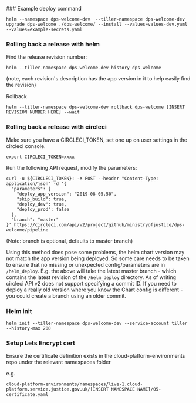 
### Example deploy command
```
helm --namespace dps-welcome-dev  --tiller-namespace dps-welcome-dev upgrade dps-welcome ./dps-welcome/ --install --values=values-dev.yaml --values=example-secrets.yaml
```

### Rolling back a release with helm
Find the release revision number:
```
helm --tiller-namespace dps-welcome-dev history dps-welcome
```
(note, each revision's description has the app version in it to help easily find the revision)

Rollback
```
helm --tiller-namespace dps-welcome-dev rollback dps-welcome [INSERT REVISION NUMBER HERE] --wait
```

### Rolling back a release with circleci

Make sure you have a CIRCLECI_TOKEN, set one up on user settings in the circleci console.
```
export CIRCLECI_TOKEN=xxxx
```

Run the following API request, modify the parameters:
```
curl -u ${CIRCLECI_TOKEN}: -X POST --header "Content-Type: application/json" -d '{
  "parameters": {
    "deploy_app_version": "2019-08-05.50",
    "skip_build": true,
    "deploy_dev": true,
    "deploy_prod": false
  },
  "branch": "master"
}' https://circleci.com/api/v2/project/github/ministryofjustice/dps-welcome/pipeline
```
(Note: branch is optional, defaults to master branch)

Using this method does pose some problems, the helm chart version may not match the app version being deployed.  So some care needs to be taken to ensure that no missing or unexpected config/parameters are in `/helm_deploy`.  E.g. the above will take the latest master branch - which contains the latest revision of the `/helm_deploy` directory.  As of writing circleci API v2 does not support specifying a commit ID. If you need to deploy a really old version where you know the Chart config is different - you could create a branch using an older commit.


### Helm init

```
helm init --tiller-namespace dps-welcome-dev --service-account tiller --history-max 200
```

### Setup Lets Encrypt cert

Ensure the certificate definition exists in the cloud-platform-environments repo under the relevant namespaces folder

e.g.
```
cloud-platform-environments/namespaces/live-1.cloud-platform.service.justice.gov.uk/[INSERT NAMESPACE NAME]/05-certificate.yaml
```
